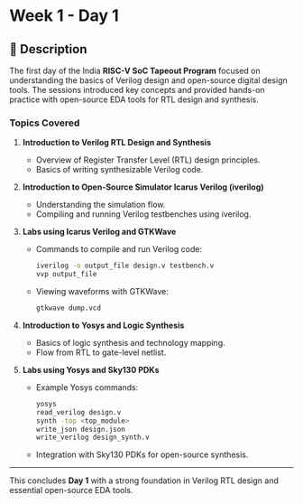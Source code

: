 # Week 1 - Day 1

## 📝 Description

The first day of the India **RISC-V SoC Tapeout Program** focused on understanding the basics of Verilog design and open-source digital design tools. The sessions introduced key concepts and provided hands-on practice with open-source EDA tools for RTL design and synthesis.

### Topics Covered

1. **Introduction to Verilog RTL Design and Synthesis**

   * Overview of Register Transfer Level (RTL) design principles.
   * Basics of writing synthesizable Verilog code.

2. **Introduction to Open-Source Simulator Icarus Verilog (iverilog)**

   * Understanding the simulation flow.
   * Compiling and running Verilog testbenches using iverilog.

3. **Labs using Icarus Verilog and GTKWave**

   * Commands to compile and run Verilog code:

     ```bash
     iverilog -o output_file design.v testbench.v
     vvp output_file
     ```
   * Viewing waveforms with GTKWave:

     ```bash
     gtkwave dump.vcd
     ```

4. **Introduction to Yosys and Logic Synthesis**

   * Basics of logic synthesis and technology mapping.
   * Flow from RTL to gate-level netlist.

5. **Labs using Yosys and Sky130 PDKs**

   * Example Yosys commands:

     ```bash
     yosys
     read_verilog design.v
     synth -top <top_module>
     write_json design.json
     write_verilog design_synth.v
     ```
   * Integration with Sky130 PDKs for open-source synthesis.

---

This concludes **Day 1** with a strong foundation in Verilog RTL design and essential open-source EDA tools.

